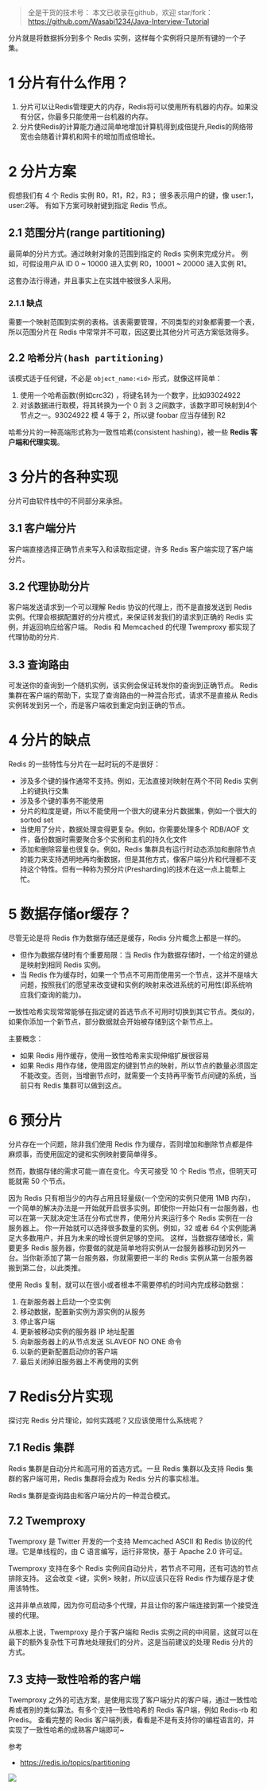 > 全是干货的技术号：
> 本文已收录在github，欢迎 star/fork：
> https://github.com/Wasabi1234/Java-Interview-Tutorial

分片就是将数据拆分到多个 Redis 实例，这样每个实例将只是所有键的一个子集。

# 1 分片有什么作用？
1. 分片可以让Redis管理更大的内存，Redis将可以使用所有机器的内存。如果没有分区，你最多只能使用一台机器的内存。
2. 分片使Redis的计算能力通过简单地增加计算机得到成倍提升,Redis的网络带宽也会随着计算机和网卡的增加而成倍增长。

# 2 分片方案
假想我们有 4 个 Redis 实例 R0，R1，R2，R3；
很多表示用户的键，像 user:1，user:2等。
有如下方案可映射键到指定 Redis 节点。

##  2.1 范围分片(range partitioning)
最简单的分片方式。通过映射对象的范围到指定的 Redis 实例来完成分片。
例如，可假设用户从 ID 0 ~ 10000 进入实例 R0，10001 ~ 20000 进入实例 R1。

这套办法行得通，并且事实上在实践中被很多人采用。

###  2.1.1 缺点
需要一个映射范围到实例的表格。该表需要管理，不同类型的对象都需要一个表，所以范围分片在 Redis 中常常并不可取，因这要比其他分片可选方案低效得多。

## 2.2 `哈希分片(hash partitioning)`
该模式适于任何键，不必是 `object_name:<id>` 形式，就像这样简单：
1. 使用一个哈希函数(例如crc32) ，将键名转为一个数字，比如93024922
2. 对该数据进行取模，将其转换为一个 0 到 3 之间数字，该数字即可映射到4个 节点之一。93024922 模 4 等于 2，所以键 foobar 应当存储到 R2

哈希分片的一种高端形式称为一致性哈希(consistent hashing)，被一些 **Redis 客户端和代理实现**。

# 3 分片的各种实现
分片可由软件栈中的不同部分来承担。

## 3.1 客户端分片
客户端直接选择正确节点来写入和读取指定键，许多 Redis 客户端实现了客户端分片。

## 3.2 代理协助分片
客户端发送请求到一个可以理解 Redis 协议的代理上，而不是直接发送到 Redis 实例。代理会根据配置好的分片模式，来保证转发我们的请求到正确的 Redis 实例，并返回响应给客户端。
Redis 和 Memcached 的代理 Twemproxy 都实现了代理协助的分片.

## 3.3 查询路由

可发送你的查询到一个随机实例，该实例会保证转发你的查询到正确节点。
Redis 集群在客户端的帮助下，实现了查询路由的一种混合形式，请求不是直接从 Redis 实例转发到另一个，而是客户端收到重定向到正确的节点。

# 4 分片的缺点
Redis 的一些特性与分片在一起时玩的不是很好：

- 涉及多个键的操作通常不支持。例如，无法直接对映射在两个不同 Redis 实例上的键执行交集
- 涉及多个键的事务不能使用
- 分片的粒度是键，所以不能使用一个很大的键来分片数据集，例如一个很大的sorted set
- 当使用了分片，数据处理变得更复杂。例如，你需要处理多个 RDB/AOF 文件，备份数据时需要聚合多个实例和主机的持久化文件
- 添加和删除容量也很复杂。例如，Redis 集群具有运行时动态添加和删除节点的能力来支持透明地再均衡数据，但是其他方式，像客户端分片和代理都不支持这个特性。但有一种称为预分片(Presharding)的技术在这一点上能帮上忙。

# 5 数据存储or缓存？
尽管无论是将 Redis 作为数据存储还是缓存，Redis 分片概念上都是一样的。
- 但作为数据存储时有个重要局限：当 Redis 作为数据存储时，一个给定的键总是映射到相同 Redis 实例。
- 当 Redis 作为缓存时，如果一个节点不可用而使用另一个节点，这并不是啥大问题，按照我们的愿望来改变键和实例的映射来改进系统的可用性(即系统响应我们查询的能力)。

一致性哈希实现常常能够在指定键的首选节点不可用时切换到其它节点。类似的，如果你添加一个新节点，部分数据就会开始被存储到这个新节点上。

主要概念：
- 如果 Redis 用作缓存，使用一致性哈希来实现伸缩扩展很容易
- 如果 Redis 用作存储，使用固定的键到节点的映射，所以节点的数量必须固定不能改变。否则，当增删节点时，就需要一个支持再平衡节点间键的系统，当前只有 Redis 集群可以做到这点。

# 6 预分片
分片存在一个问题，除非我们使用 Redis 作为缓存，否则增加和删除节点都是件麻烦事，而使用固定的键和实例映射要简单得多。

然而，数据存储的需求可能一直在变化。今天可接受 10 个 Redis 节点，但明天可能就需 50 个节点。

因为 Redis 只有相当少的内存占用且轻量级(一个空闲的实例只使用 1MB 内存)，一个简单的解决办法是一开始就开启很多实例。即使你一开始只有一台服务器，也可以在第一天就决定生活在分布式世界，使用分片来运行多个 Redis 实例在一台服务器上。
你一开始就可以选择很多数量的实例。例如，32 或者 64 个实例能满足大多数用户，并且为未来的增长提供足够的空间。
这样，当数据存储增长，需要更多 Redis 服务器，你要做的就是简单地将实例从一台服务器移动到另外一台。当你新添加了第一台服务器，你就需要把一半的 Redis 实例从第一台服务器搬到第二台，以此类推。

使用 Redis 复制，就可以在很小或者根本不需要停机的时间内完成移动数据：

1. 在新服务器上启动一个空实例
2. 移动数据，配置新实例为源实例的从服务
3. 停止客户端
4. 更新被移动实例的服务器 IP 地址配置
5. 向新服务器上的从节点发送 SLAVEOF NO ONE 命令
6. 以新的更新配置启动你的客户端
7. 最后关闭掉旧服务器上不再使用的实例

# 7 Redis分片实现
探讨完 Redis 分片理论，如何实践呢？又应该使用什么系统呢？

##  7.1 Redis 集群
Redis 集群是自动分片和高可用的首选方式。一旦 Redis 集群以及支持 Redis 集群的客户端可用，Redis 集群将会成为 Redis 分片的事实标准。

Redis 集群是查询路由和客户端分片的一种混合模式。

##  7.2 Twemproxy
Twemproxy 是 Twitter 开发的一个支持 Memcached ASCII 和 Redis 协议的代理。它是单线程的，由 C 语言编写，运行非常快，基于 Apache 2.0 许可证。

Twemproxy 支持在多个 Redis 实例间自动分片，若节点不可用，还有可选的节点排除支持。
这会改变 <键，实例> 映射，所以应该只在将 Redis 作为缓存是才使用该特性。

这并非单点故障，因为你可启动多个代理，并且让你的客户端连接到第一个接受连接的代理。

从根本上说，Twemproxy 是介于客户端和 Redis 实例之间的中间层，这就可以在最下的额外复杂性下可靠地处理我们的分片。这是当前建议的处理 Redis 分片的方式。

##  7.3 支持一致性哈希的客户端

Twemproxy 之外的可选方案，是使用实现了客户端分片的客户端，通过一致性哈希或者别的类似算法。有多个支持一致性哈希的 Redis 客户端，例如 Redis-rb 和 Predis。
查看完整的 Redis 客户端列表，看看是不是有支持你的编程语言的，并实现了一致性哈希的成熟客户端即可~

参考
- https://redis.io/topics/partitioning


![](https://img-blog.csdnimg.cn/20200825235213822.png?x-oss-process=image/watermark,type_ZmFuZ3poZW5naGVpdGk,shadow_10,text_aHR0cHM6Ly9ibG9nLmNzZG4ubmV0L3FxXzMzNTg5NTEw,size_1,color_FFFFFF,t_70#pic_center)